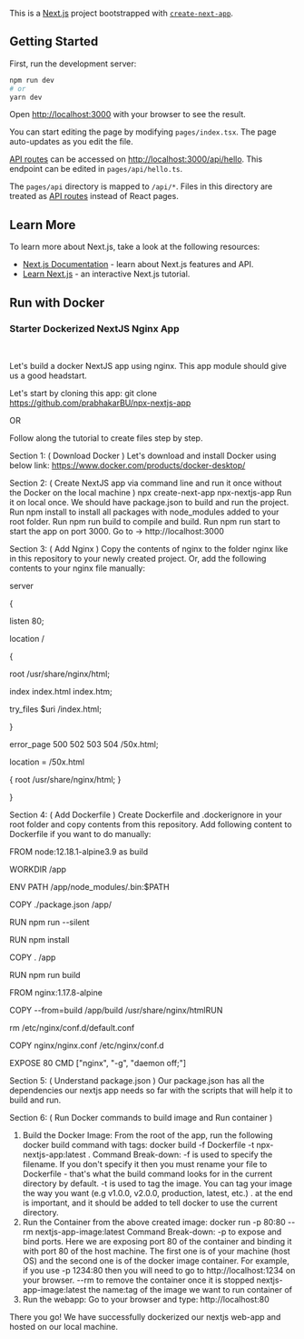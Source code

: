 This is a [Next.js](https://nextjs.org/) project bootstrapped with [`create-next-app`](https://github.com/vercel/next.js/tree/canary/packages/create-next-app).

## Getting Started

First, run the development server:

```bash
npm run dev
# or
yarn dev
```

Open [http://localhost:3000](http://localhost:3000) with your browser to see the result.

You can start editing the page by modifying `pages/index.tsx`. The page auto-updates as you edit the file.

[API routes](https://nextjs.org/docs/api-routes/introduction) can be accessed on [http://localhost:3000/api/hello](http://localhost:3000/api/hello). This endpoint can be edited in `pages/api/hello.ts`.

The `pages/api` directory is mapped to `/api/*`. Files in this directory are treated as [API routes](https://nextjs.org/docs/api-routes/introduction) instead of React pages.

## Learn More

To learn more about Next.js, take a look at the following resources:

- [Next.js Documentation](https://nextjs.org/docs) - learn about Next.js features and API.
- [Learn Next.js](https://nextjs.org/learn) - an interactive Next.js tutorial.

## Run with Docker
### Starter Dockerized NextJS Nginx App 

&nbsp;
&nbsp;

Let's build a docker NextJS app using nginx. This app module should give us a good headstart.

Let's start by cloning this app:
git clone https://github.com/prabhakarBU/npx-nextjs-app

OR 

Follow along the tutorial to create files step by step.

Section 1: ( Download Docker )
Let's download and install Docker using below link:
https://www.docker.com/products/docker-desktop/

Section 2: ( Create NextJS app via command line and run it once without the Docker on the local machine )
npx create-next-app npx-nextjs-app
Run it on local once. We should have package.json to build and run the project.
Run npm install to install all packages with node_modules added to your root folder.
Run npm run build to compile and build.
Run npm run start to start the app on port 3000.
Go to -> http://localhost:3000

Section 3: ( Add Nginx )
Copy the contents of nginx to the folder nginx like in this repository to 
your newly created project.
Or, add the following contents to your nginx file manually:


server 

{

listen 80;

location / 

{

root /usr/share/nginx/html; 

index index.html index.htm; 

try_files $uri /index.html; 

}

error_page 500 502 503 504 /50x.html;

location = /50x.html 

{ root /usr/share/nginx/html; }

}


Section 4: ( Add Dockerfile )
Create Dockerfile and .dockerignore in your root folder and copy contents from this repository.
Add following content to Dockerfile if you want to do manually:


FROM node:12.18.1-alpine3.9 as build 

WORKDIR /app 

ENV PATH /app/node_modules/.bin:$PATH 

COPY ./package.json /app/ 

RUN npm run --silent 

RUN npm install 

COPY . /app 

RUN npm run build 

FROM nginx:1.17.8-alpine 

COPY --from=build /app/build /usr/share/nginx/htmlRUN  

rm /etc/nginx/conf.d/default.conf 

COPY nginx/nginx.conf /etc/nginx/conf.d 

EXPOSE 80 CMD ["nginx", "-g", "daemon off;"]


Section 5: ( Understand package.json )
Our package.json has all the dependencies our nextjs app needs so far with the scripts that
will help it to build and run.


Section 6: ( Run Docker commands to build image and Run container )
1. Build the Docker Image:
From the root of the app, run the following docker build command with tags:
docker build -f Dockerfile -t npx-nextjs-app:latest .
Command Break-down:
-f is used to specify the filename. If you don't specify it then you must rename your file to Dockerfile - that's what the build command looks for in the current directory by default.
-t is used to tag the image. You can tag your image the way you want (e.g v1.0.0, v2.0.0, production, latest, etc.)
. at the end is important, and it should be added to tell docker to use the current directory.
2. Run the Container from the above created image:
docker run -p 80:80 --rm nextjs-app-image:latest
Command Break-down:
-p to expose and bind ports. Here we are exposing port 80 of the container and binding it with port 80 of the host machine. The first one is of your machine (host OS) and the second one is of the docker image container. For example, if you use -p 1234:80 then you will need to go to http://localhost:1234 on your browser.
--rm to remove the container once it is stopped
nextjs-app-image:latest the name:tag of the image we want to run container of
3. Run the webapp:
Go to your browser and type: http://localhost:80

There you go! 
We have successfully dockerized our nextjs web-app and hosted on our local machine.